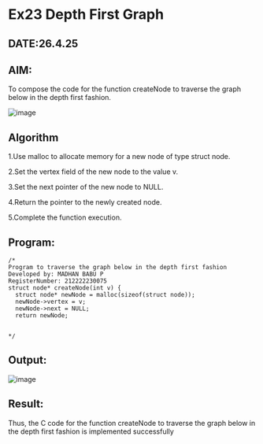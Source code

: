 # Ex23 Depth First Graph
## DATE:26.4.25
## AIM:
To compose the code for the function createNode to traverse the graph below in the depth first fashion.

![image](https://github.com/user-attachments/assets/63552824-d0a3-49c6-a473-6db27d1f03e4)

## Algorithm
1.Use malloc to allocate memory for a new node of type struct node.

2.Set the vertex field of the new node to the value v.

3.Set the next pointer of the new node to NULL.

4.Return the pointer to the newly created node.

5.Complete the function execution.

## Program:
```
/*
Program to traverse the graph below in the depth first fashion
Developed by: MADHAN BABU P
RegisterNumber: 212222230075
struct node* createNode(int v) {
  struct node* newNode = malloc(sizeof(struct node));
  newNode->vertex = v;
  newNode->next = NULL;
  return newNode;

 
*/
```

## Output:

![image](https://github.com/user-attachments/assets/f55022d8-d2b6-4e78-b68e-72a136432f78)


## Result:
Thus, the C code for the function createNode to traverse the graph below in the depth first fashion is implemented successfully
